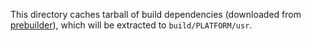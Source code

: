 This directory caches tarball of build dependencies
(downloaded from [prebuilder](https://github.com/fcitx-contrib/fcitx5-prebuilder/releases/ios)),
which will be extracted to `build/PLATFORM/usr`.
